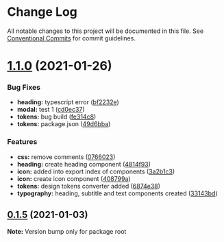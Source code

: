 # Change Log

All notable changes to this project will be documented in this file.
See [Conventional Commits](https://conventionalcommits.org) for commit guidelines.

# [1.1.0](https://github.com/daniseguraf/react-components-library/compare/v0.1.5...v1.1.0) (2021-01-26)


### Bug Fixes

* **heading:** typescript error ([bf2232e](https://github.com/daniseguraf/react-components-library/commit/bf2232e69a4eb6d0ed0387bbbf58b4f2f845b262))
* **modal:** test 1 ([cd0ec37](https://github.com/daniseguraf/react-components-library/commit/cd0ec37321ffcab59a0427d3b18cd2c4df04a46d))
* **tokens:** bug build ([fe314c8](https://github.com/daniseguraf/react-components-library/commit/fe314c8c91b632ba3d610edefb486b9d01261c67))
* **tokens:** package.json ([49d6bba](https://github.com/daniseguraf/react-components-library/commit/49d6bba3763ce4b33ed9dcc74b4ce5382b09123b))


### Features

* **css:** remove comments ([0766023](https://github.com/daniseguraf/react-components-library/commit/0766023ed7f8f535a4aa5751aa851245f585611e))
* **heading:** create heading component ([4814f93](https://github.com/daniseguraf/react-components-library/commit/4814f939dd9817ca97cdb70f63aa821f07c5d750))
* **icon:** added into export index of components ([3a2b1c3](https://github.com/daniseguraf/react-components-library/commit/3a2b1c307cbb5ddd3e9d11147d20faa1f274e89e))
* **icon:** create icon component ([408799a](https://github.com/daniseguraf/react-components-library/commit/408799afc657347117a728e5658727f4e7f8856b))
* **tokens:** design tokens converter added ([6874e38](https://github.com/daniseguraf/react-components-library/commit/6874e38462348f83dd10acc12c0bd5a25610c123))
* **typography:** heading, subtitle and text components created ([33143bd](https://github.com/daniseguraf/react-components-library/commit/33143bd5ac34a2dd34c70aa450f996e85e791c2a))





## [0.1.5](https://github.com/daniseguraf/react-components-library/compare/v0.1.4...v0.1.5) (2021-01-03)

**Note:** Version bump only for package root
